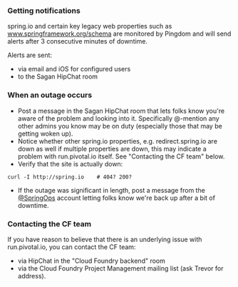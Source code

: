 ### Getting notifications

spring.io and certain key legacy web properties such as www.springframework.org/schema are monitored by Pingdom and will send alerts after 3 consecutive minutes of downtime.

Alerts are sent:

 - via email and iOS for configured users
 - to the Sagan HipChat room


### When an outage occurs

 - Post a message in the Sagan HipChat room that lets folks know you're aware of the problem and looking into it. Specifically @-mention any other admins you know may be on duty (especially those that may be getting woken up).
 - Notice whether other spring.io properties, e.g. redirect.spring.io are down as well
if multiple properties are down, this may indicate a problem with run.pivotal.io itself. See "Contacting the CF team" below.
 - Verify that the site is actually down:
```
curl -I http://spring.io    # 404? 200?
```
 - If the outage was significant in length, post a message from the [@SpringOps](http://twitter.com/SpringOps) account letting folks know we're back up after a bit of downtime.


### Contacting the CF team

If you have reason to believe that there is an underlying issue with run.pivotal.io, you can contact the CF team:

 - via HipChat in the "Cloud Foundry backend" room
 - via the Cloud Foundry Project Management mailing list (ask Trevor for address).